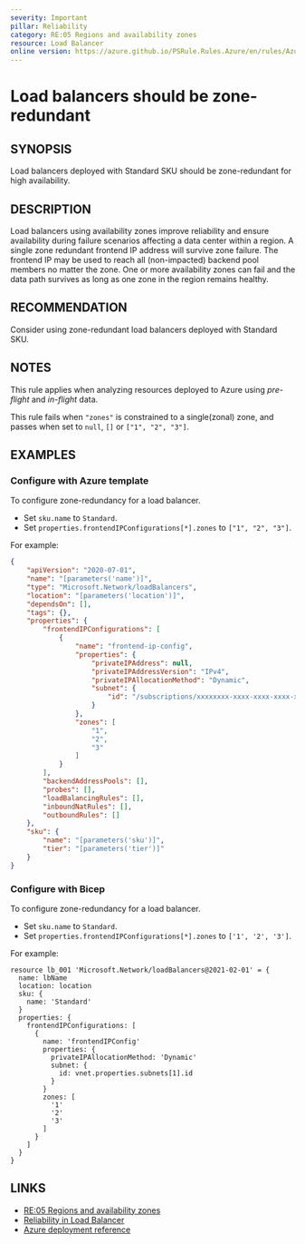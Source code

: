 ```yaml
---
severity: Important
pillar: Reliability
category: RE:05 Regions and availability zones
resource: Load Balancer
online version: https://azure.github.io/PSRule.Rules.Azure/en/rules/Azure.LB.AvailabilityZone/
---
```


# Load balancers should be zone-redundant

## SYNOPSIS

Load balancers deployed with Standard SKU should be zone-redundant for high availability.

## DESCRIPTION

Load balancers using availability zones improve reliability and ensure availability during failure scenarios affecting a data center within a region.
A single zone redundant frontend IP address will survive zone failure.
The frontend IP may be used to reach all (non-impacted) backend pool members no matter the zone.
One or more availability zones can fail and the data path survives as long as one zone in the region remains healthy.

## RECOMMENDATION

Consider using zone-redundant load balancers deployed with Standard SKU.

## NOTES

This rule applies when analyzing resources deployed to Azure using *pre-flight* and *in-flight* data.

This rule fails when `"zones"` is constrained to a single(zonal) zone, and passes when set to `null`, `[]` or `["1", "2", "3"]`.

## EXAMPLES

### Configure with Azure template

To configure zone-redundancy for a load balancer.

- Set `sku.name` to `Standard`.
- Set `properties.frontendIPConfigurations[*].zones` to `["1", "2", "3"]`.

For example:

```json
{
    "apiVersion": "2020-07-01",
    "name": "[parameters('name')]",
    "type": "Microsoft.Network/loadBalancers",
    "location": "[parameters('location')]",
    "dependsOn": [],
    "tags": {},
    "properties": {
        "frontendIPConfigurations": [
            {
                "name": "frontend-ip-config",
                "properties": {
                    "privateIPAddress": null,
                    "privateIPAddressVersion": "IPv4",
                    "privateIPAllocationMethod": "Dynamic",
                    "subnet": {
                        "id": "/subscriptions/xxxxxxxx-xxxx-xxxx-xxxx-xxxxxxxxxxxx/resourceGroups/lb-rg/providers/Microsoft.Network/virtualNetworks/lb-vnet/subnets/default"
                    }
                },
                "zones": [
                    "1",
                    "2",
                    "3"
                ]
            }
        ],
        "backendAddressPools": [],
        "probes": [],
        "loadBalancingRules": [],
        "inboundNatRules": [],
        "outboundRules": []
    },
    "sku": {
        "name": "[parameters('sku')]",
        "tier": "[parameters('tier')]"
    }
}
```

### Configure with Bicep

To configure zone-redundancy for a load balancer.

- Set `sku.name` to `Standard`.
- Set `properties.frontendIPConfigurations[*].zones` to `['1', '2', '3']`.

For example:

```bicep
resource lb_001 'Microsoft.Network/loadBalancers@2021-02-01' = {
  name: lbName
  location: location
  sku: {
    name: 'Standard'
  }
  properties: {
    frontendIPConfigurations: [
      {
        name: 'frontendIPConfig'
        properties: {
          privateIPAllocationMethod: 'Dynamic'
          subnet: {
            id: vnet.properties.subnets[1].id
          }
        }
        zones: [
          '1'
          '2'
          '3'
        ]
      }
    ]
  }
}
```

## LINKS

- [RE:05 Regions and availability zones](https://learn.microsoft.com/azure/well-architected/reliability/regions-availability-zones)
- [Reliability in Load Balancer](https://learn.microsoft.com/azure/reliability/reliability-load-balancer)
- [Azure deployment reference](https://learn.microsoft.com/azure/templates/microsoft.network/loadbalancers)

